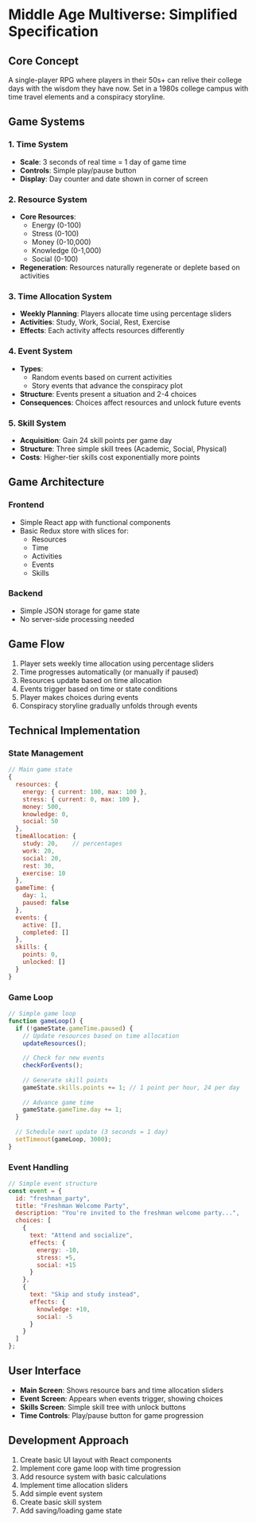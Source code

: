 # Middle Age Multiverse: Simplified Specification

## Core Concept
A single-player RPG where players in their 50s+ can relive their college days with the wisdom they have now. Set in a 1980s college campus with time travel elements and a conspiracy storyline.

## Game Systems

### 1. Time System
- **Scale**: 3 seconds of real time = 1 day of game time
- **Controls**: Simple play/pause button
- **Display**: Day counter and date shown in corner of screen

### 2. Resource System
- **Core Resources**:
  - Energy (0-100)
  - Stress (0-100) 
  - Money (0-10,000)
  - Knowledge (0-1,000)
  - Social (0-100)
- **Regeneration**: Resources naturally regenerate or deplete based on activities

### 3. Time Allocation System
- **Weekly Planning**: Players allocate time using percentage sliders
- **Activities**: Study, Work, Social, Rest, Exercise
- **Effects**: Each activity affects resources differently

### 4. Event System
- **Types**: 
  - Random events based on current activities
  - Story events that advance the conspiracy plot
- **Structure**: Events present a situation and 2-4 choices
- **Consequences**: Choices affect resources and unlock future events

### 5. Skill System
- **Acquisition**: Gain 24 skill points per game day
- **Structure**: Three simple skill trees (Academic, Social, Physical)
- **Costs**: Higher-tier skills cost exponentially more points

## Game Architecture

### Frontend
- Simple React app with functional components
- Basic Redux store with slices for:
  - Resources
  - Time
  - Activities
  - Events
  - Skills

### Backend
- Simple JSON storage for game state
- No server-side processing needed

## Game Flow
1. Player sets weekly time allocation using percentage sliders
2. Time progresses automatically (or manually if paused)
3. Resources update based on time allocation
4. Events trigger based on time or state conditions
5. Player makes choices during events
6. Conspiracy storyline gradually unfolds through events

## Technical Implementation

### State Management
```javascript
// Main game state
{
  resources: {
    energy: { current: 100, max: 100 },
    stress: { current: 0, max: 100 },
    money: 500,
    knowledge: 0,
    social: 50
  },
  timeAllocation: {
    study: 20,    // percentages
    work: 20,
    social: 20,
    rest: 30,
    exercise: 10
  },
  gameTime: {
    day: 1,
    paused: false
  },
  events: {
    active: [],
    completed: []
  },
  skills: {
    points: 0,
    unlocked: []
  }
}
```

### Game Loop
```javascript
// Simple game loop
function gameLoop() {
  if (!gameState.gameTime.paused) {
    // Update resources based on time allocation
    updateResources();
    
    // Check for new events
    checkForEvents();
    
    // Generate skill points
    gameState.skills.points += 1; // 1 point per hour, 24 per day
    
    // Advance game time
    gameState.gameTime.day += 1;
  }
  
  // Schedule next update (3 seconds = 1 day)
  setTimeout(gameLoop, 3000);
}
```

### Event Handling
```javascript
// Simple event structure
const event = {
  id: "freshman_party",
  title: "Freshman Welcome Party",
  description: "You're invited to the freshman welcome party...",
  choices: [
    {
      text: "Attend and socialize",
      effects: {
        energy: -10,
        stress: +5,
        social: +15
      }
    },
    {
      text: "Skip and study instead",
      effects: {
        knowledge: +10,
        social: -5
      }
    }
  ]
};
```

## User Interface
- **Main Screen**: Shows resource bars and time allocation sliders
- **Event Screen**: Appears when events trigger, showing choices
- **Skills Screen**: Simple skill tree with unlock buttons
- **Time Controls**: Play/pause button for game progression

## Development Approach
1. Create basic UI layout with React components
2. Implement core game loop with time progression
3. Add resource system with basic calculations
4. Implement time allocation sliders
5. Add simple event system
6. Create basic skill system
7. Add saving/loading game state
